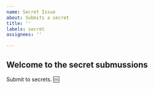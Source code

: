 ```yaml
---
name: Secret Issue
about: Submits a secret
title: ''
labels: secret
assignees: ''

---
```


## Welcome to the secret submussions

Submit to secrets. :cool:
